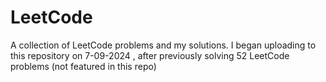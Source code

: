 # LeetCode
A collection of LeetCode problems and my solutions. I began uploading to this repository on 7-09-2024 , after previously solving 52 LeetCode problems (not featured in this repo)
